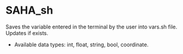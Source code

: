# SAHA_sh
Saves the variable entered in the terminal by the user into vars.sh file. Updates if exists. 
- Available data types: int, float, string, bool, coordinate.
